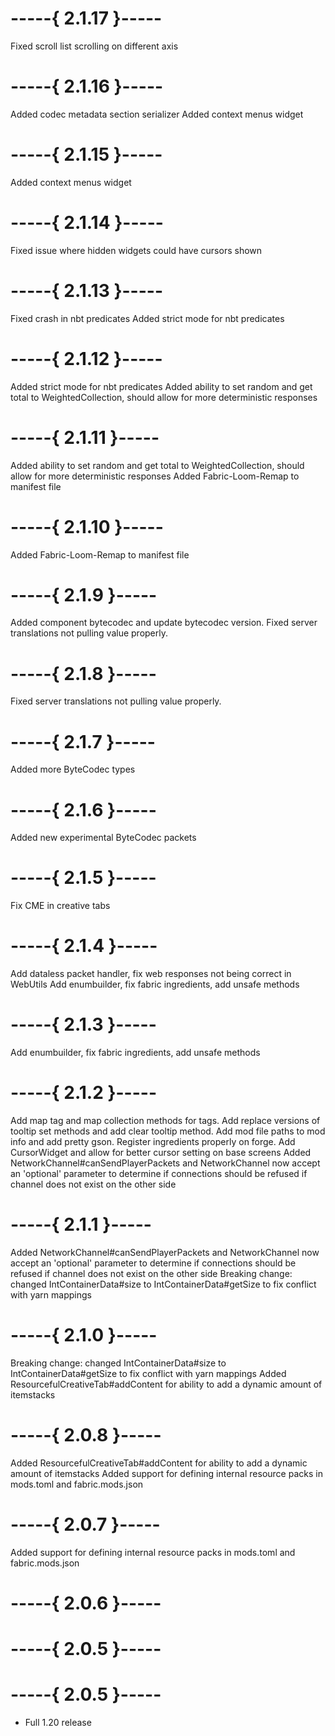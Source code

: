 # -----{ 2.1.17 }-----

Fixed scroll list scrolling on different axis

# -----{ 2.1.16 }-----

Added codec metadata section serializer
Added context menus widget

# -----{ 2.1.15 }-----

Added context menus widget

# -----{ 2.1.14 }-----

Fixed issue where hidden widgets could have cursors shown

# -----{ 2.1.13 }-----

Fixed crash in nbt predicates
Added strict mode for nbt predicates

# -----{ 2.1.12 }-----

Added strict mode for nbt predicates
Added ability to set random and get total to WeightedCollection, should allow for more deterministic responses

# -----{ 2.1.11 }-----

Added ability to set random and get total to WeightedCollection, should allow for more deterministic responses
Added Fabric-Loom-Remap to manifest file

# -----{ 2.1.10 }-----

Added Fabric-Loom-Remap to manifest file

# -----{ 2.1.9 }-----

Added component bytecodec and update bytecodec version.
Fixed server translations not pulling value properly.

# -----{ 2.1.8 }-----

Fixed server translations not pulling value properly.

# -----{ 2.1.7 }-----

Added more ByteCodec types

# -----{ 2.1.6 }-----

Added new experimental ByteCodec packets

# -----{ 2.1.5 }-----

Fix CME in creative tabs

# -----{ 2.1.4 }-----

Add dataless packet handler, fix web responses not being correct in WebUtils
Add enumbuilder, fix fabric ingredients, add unsafe methods

# -----{ 2.1.3 }-----

Add enumbuilder, fix fabric ingredients, add unsafe methods

# -----{ 2.1.2 }-----

Add map tag and map collection methods for tags.
Add replace versions of tooltip set methods and add clear tooltip method.
Add mod file paths to mod info and add pretty gson.
Register ingredients properly on forge.
Add CursorWidget and allow for better cursor setting on base screens
Added NetworkChannel#canSendPlayerPackets and NetworkChannel now accept an 'optional' parameter to determine if connections should be refused if channel does not exist on the other side

# -----{ 2.1.1 }-----

Added NetworkChannel#canSendPlayerPackets and NetworkChannel now accept an 'optional' parameter to determine if connections should be refused if channel does not exist on the other side
Breaking change: changed IntContainerData#size to IntContainerData#getSize to fix conflict with yarn mappings

# -----{ 2.1.0 }-----

Breaking change: changed IntContainerData#size to IntContainerData#getSize to fix conflict with yarn mappings
Added ResourcefulCreativeTab#addContent for ability to add a dynamic amount of itemstacks

# -----{ 2.0.8 }-----

Added ResourcefulCreativeTab#addContent for ability to add a dynamic amount of itemstacks
Added support for defining internal resource packs in mods.toml and fabric.mods.json

# -----{ 2.0.7 }-----

Added support for defining internal resource packs in mods.toml and fabric.mods.json

# -----{ 2.0.6 }-----



# -----{ 2.0.5 }-----



# -----{ 2.0.5 }-----

- Full 1.20 release